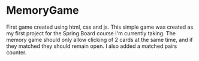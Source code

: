 # MemoryGame
First game created using html, css and js.
This simple game was created as my first project for the Spring Board course I'm currently taking. 
The memory game should only allow clicking of 2 cards at the same time, and if they matched they should remain open. 
I also added a matched pairs counter. 
